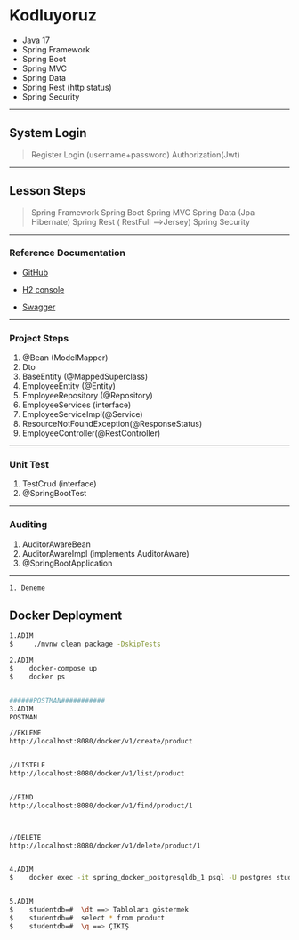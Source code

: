 # Kodluyoruz
- Java 17
- Spring Framework
- Spring Boot
- Spring MVC
- Spring Data
- Spring Rest (http status)
- Spring Security

---

## System Login
> Register
> Login (username+password)
> Authorization(Jwt)

---

## Lesson Steps
> Spring Framework
> Spring Boot
> Spring MVC
> Spring Data (Jpa Hibernate)
> Spring Rest ( RestFull ==>Jersey)
> Spring Security

---

### Reference Documentation
* [GitHub](https://github.com/hamitmizrak/KodluyoruzSpringBoot)

* [H2 console](http://localhost:8080/h2-console/l)

* [Swagger](http//localhost:8080/swagger-ui.html)

---

### Project Steps
1. @Bean (ModelMapper)
2. Dto
3. BaseEntity (@MappedSuperclass)
4. EmployeeEntity (@Entity)
5. EmployeeRepository (@Repository)
6. EmployeeServices (interface)
7. EmployeeServiceImpl(@Service)
8. ResourceNotFoundException(@ResponseStatus)
9. EmployeeController(@RestController)

---

### Unit Test
1. TestCrud (interface)
2. @SpringBootTest

---

### Auditing
1. AuditorAwareBean
2. AuditorAwareImpl (implements AuditorAware)
3. @SpringBootApplication


---
```sh 
1. Deneme

```



## Docker Deployment
```sh
1.ADIM
$     ./mvnw clean package -DskipTests

2.ADIM
$    docker-compose up
$    docker ps


######POSTMAN###########
3.ADIM
POSTMAN

//EKLEME
http://localhost:8080/docker/v1/create/product


//LISTELE
http://localhost:8080/docker/v1/list/product


//FIND
http://localhost:8080/docker/v1/find/product/1



//DELETE
http://localhost:8080/docker/v1/delete/product/1


4.ADIM
$    docker exec -it spring_docker_postgresqldb_1 psql -U postgres studentdb


5.ADIM
$    studentdb=#  \dt ==> Tabloları göstermek
$    studentdb=#  select * from product
$    studentdb=#  \q ==> ÇIKIŞ

```

